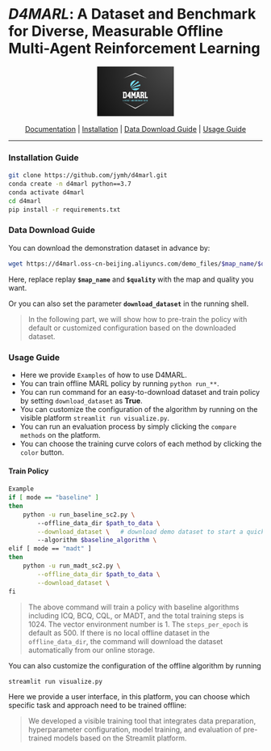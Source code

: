 # *D4MARL*: A Dataset and Benchmark for Diverse, Measurable Offline Multi-Agent Reinforcement Learning

<div align="center">
  <img src="https://github.com/jymh/d4marl/blob/main/docs/source/images/d4marl_logo.png" width="30%"/>
</div>

<div align="center">

</div>

<p align="center">
  <a href="https://d4marl.readthedocs.io/en/latest/">Documentation</a> |
  <a href="https://github.com/jymh/d4marl/tree/main#installation-guide">Installation</a> |
  <a href="https://github.com/jymh/d4marl/tree/main#data-download-guide">Data Download Guide</a> |
  <a href="https://github.com/jymh/d4marl/tree/main#usage-guide">Usage Guide</a>
</p>

--------------------------------------------------------------------------------

### Installation Guide

```bash
git clone https://github.com/jymh/d4marl.git
conda create -n d4marl python==3.7
conda activate d4marl
cd d4marl
pip install -r requirements.txt
```


### Data Download Guide

You can download the demonstration dataset in advance by:

```bash
wget https://d4marl.oss-cn-beijing.aliyuncs.com/demo_files/$map_name/$quality/$quality.hdf5
```

Here, replace replay **`$map_name`** and **`$quality`** with the map and quality you want.

Or you can also set the parameter **`download_dataset`** in the running shell. 

> In the following part, we will show how to pre-train the policy with default or customized configuration based on the downloaded dataset.



### Usage Guide

- Here we provide `Examples` of how to use D4MARL.
- You can train offline MARL policy by running `python run_**`.
- You can run command for an easy-to-download dataset and train policy by setting `download_dataset` as **True**.
- You can customize the configuration of the algorithm by running on the visible platform `streamlit run visualize.py`.
- You can run an evaluation process by simply clicking the `compare methods` on the platform.
- You can choose the training curve colors of each method by clicking the `color` button.

#### Train Policy

```bash
Example
if [ mode == "baseline" ]
then
    python -u run_baseline_sc2.py \ 
        --offline_data_dir $path_to_data \
        --download_dataset \   # download demo dataset to start a quick training
        --algorithm $baseline_algorithm \
elif [ mode == "madt" ]
then
    python -u run_madt_sc2.py \
        --offline_data_dir $path_to_data \
        --download_dataset \
fi
```

> The above command will train a policy with baseline algorithms including ICQ, BCQ, CQL, or MADT, and the total training steps is 1024. The vector environment number is 1. The ``steps_per_epoch`` is default as 500. If there is no local offline dataset in the `offline_data_dir`, the command will download the dataset automatically from our online storage.

You can also customize the configuration of the offline algorithm by running

```bash
streamlit run visualize.py
```

Here we provide a user interface, in this platform, you can choose which specific task and approach need to be trained offline:

> We developed a visible training tool that integrates data preparation, hyperparameter configuration, model training, and evaluation of pre-trained models based on the Streamlit platform.
